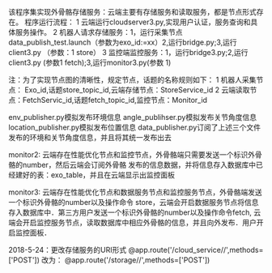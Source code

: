 该程序集实现外骨骼存储服务：云端主要有存储服务和读取服务，都是节点形式存在。
程序运行流程：
1 云端运行cloudserver3.py,实现用户认证，服务查询和具体服务操作。
2 机器人请求存储服务：1，运行采集节点data_publish_test.launch（参数为exo_id:=xx）2,运行bridge.py;3,运行client3.py （参数：1 store）
3 监控端监控服务：1，运行bridge3.py;2,运行client3.py (参数1 fetch);3,运行monitor3.py(参数 1)

注：为了实现节点图的清晰性，规定节点，话题的名称规则如下：
1 机器人采集节点： Exo_id,话题store_topic_id,云端存储节点：StoreService_id
2 云端读取节点：FetchServic_id,话题fetch_topic_id,监控节点：Monitor_id


env_publisher.py模拟发布环境信息
angle_publihser.py模拟发布关节角度信息
location_publisher.py模拟发布位置信息
data_publisher.py订阅了上述三个文件发布的环境和关节角度信息，并且将其统一发布出去

monitor2:
云端存在性能优化节点和监控节点，外骨骼端只需要发送一个标识外骨骼的number，然后云端会订阅外骨骼
发布的信息数据，并将信息存入数据库中已经建好的表：exo_table，并且在云端显示出监控面板


monitor3:
云端存在性能优化节点和数据服务节点和监控服务节点，外骨骼端发送一个标识外骨骼的number以及操作命令
store，云端会开启数据服务节点将信息存入数据库中．第三方用户发送一个标识外骨骼的number以及操作命令fetch,
云端会开启监控服务节点，读取数据库中相应外骨骼的信息，并且向外发布．用户开启监控面板．

2018-5-24：更改存储服务的URI形式
@app.route('/cloud_service/<robotID>/<action>',methods=['POST'])
改为：
@app.route('/storage/<robotID>/<action>',methods=['POST'])